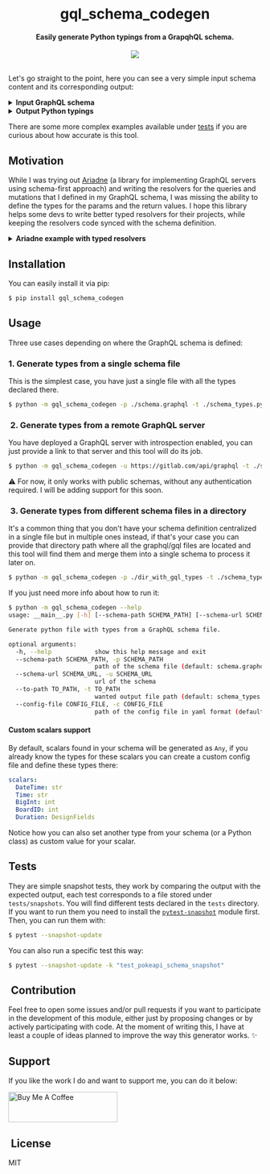 <div align="center">
  <h1 align="center">gql_schema_codegen</h1>
  <h4 align="center">Easily generate Python typings from a GrapqhQL schema.</h4>
</div>

<div align="center">
  <a align="center" href="https://github.com/sauldom102?tab=followers">
    <img src="https://img.shields.io/github/followers/sauldom102?label=Follow%20%40sauldom102&style=social" />
  </a>
</div>

<br />

Let's go straight to the point, here you can see a very simple input schema content and its corresponding output:

<details>
<summary><b>Input GraphQL schema</b></summary>

```graphql
schema {
  query: Query
  mutation: Mutation
}

enum UserType {
  STAFF
  ADMIN
}

type User {
  id: ID!
  email: String
  username: String!
  first_name: String!
  last_name: String!
  full_name: String!
  dob: String @date(format: "%Y-%m-%d")
  type: UserType!
  people: [String]
}

type Query {
  me: User!
}

input SignUpInput {
  email: String!
  username: String!
  first_name: String!
  last_name: String!
  password: String!
}

input LoginInput {
  identifier: String!
  password: String!
}

type Mutation {
  login(input: LoginInput!): User!
  signUp(input: SignUpInput!): User!
  logout: Boolean
}
```
</details>

<details>
  <summary><b>Output Python typings</b></summary>

```python
from enum import Enum
from typing import ClassVar, List, Optional, TypedDict


UserType = Enum('UserType', 'STAFF ADMIN')


User = TypedDict('User', {
  'id': str,
  'email': Optional[str],
  'username': str,
  'first_name': str,
  'last_name': str,
  'full_name': str,
  'dob': Optional[str],
  'type': 'UserType',
  'people': Optional[List[str]],
})


Query = TypedDict('Query', {
  'me': 'MeQueryResult',
})


MeQueryResult = ClassVar['User']


Mutation = TypedDict('Mutation', {
  'login': 'LoginMutationResult',
  'signUp': 'SignUpMutationResult',
  'logout': 'LogoutMutationResult',
})


LoginParams = TypedDict('LoginParams', {
  'input': 'LoginInput',
})


LoginMutationResult = ClassVar['User']


SignUpParams = TypedDict('SignUpParams', {
  'input': 'SignUpInput',
})


SignUpMutationResult = ClassVar['User']


LogoutMutationResult = bool


SignUpInput = TypedDict('SignUpInput', {
  'email': str,
  'username': str,
  'first_name': str,
  'last_name': str,
  'password': str,
})


LoginInput = TypedDict('LoginInput', {
  'identifier': str,
  'password': str,
})
```
</details>

There are some more complex examples available under [tests](tests) if you are curious about how accurate is this tool.

## Motivation

While I was trying out [Ariadne](https://ariadnegraphql.org/) (a library for implementing GraphQL servers using schema-first approach) and writing the resolvers for the queries and mutations that I defined in my GraphQL schema, I was missing the ability to define the types for the params and the return values.
I hope this library helps some devs to write better typed resolvers for their projects, while keeping the resolvers code synced with the schema definition.

<details>
  <summary><b>Ariadne example with typed resolvers</b></summary>
  
  ```python
from typing_extensions import Unpack
from graphql import GraphQLResolveInfo
from ..snapshots.test_schema import LoginParams, LoginMutationResult, MeQueryResult, SignUpParams, SignUpMutationResult, LogoutMutationResult, User, UserType
from ariadne import QueryType, MutationType


mocked_user: User = {
    'id': '1',
    'email': 'saulydominguez@gmail.com',
    'dob': '28/05/1999',
    'first_name': 'Saul',
    'last_name': 'Dominguez',
    'full_name': 'Saul Dominguez',
    'username': 'saulydominguez',
    'people': [],
    'type': UserType.ADMIN
}

query = QueryType()


@query.field('me')
def resolve_me(obj, info: GraphQLResolveInfo) -> MeQueryResult:
    # implementation to obtain current user
    return mocked_user


mutation = MutationType()


@mutation.field('login')
def resolve_login(_, info: GraphQLResolveInfo, **params: Unpack[LoginParams]) -> LoginMutationResult:
    _input = params['input']
    # you can use typed _input var down here

    # login implementation
    return mocked_user


@mutation.field('signUp')
def resolve_sign_up(_, info: GraphQLResolveInfo, **params: Unpack[SignUpParams]) -> SignUpMutationResult:
    # login implementation
    return mocked_user


@mutation.field('logout')
def resolve_logout(_, info: GraphQLResolveInfo) -> LogoutMutationResult:
    # logout implementation
    return True
```
</details>


## Installation

You can easily install it via pip:

```bash
$ pip install gql_schema_codegen
```

## Usage

Three use cases depending on where the GraphQL schema is defined:

### 1. Generate types from a single schema file

This is the simplest case, you have just a single file with all the types declared there.

```bash
$ python -m gql_schema_codegen -p ./schema.graphql -t ./schema_types.py
```

###  2. Generate types from a remote GraphQL server

You have deployed a GraphQL server with introspection enabled, you can just provide a link to that server and this tool will do its job.

```bash
$ python -m gql_schema_codegen -u https://gitlab.com/api/graphql -t ./schema_types.py
```

⚠️ For now, it only works with public schemas, without any authentication required. I will be adding support for this soon.

###  3. Generate types from different schema files in a directory

It's a common thing that you don't have your schema definition centralized in a single file but in multiple ones instead, if that's your case you can provide that directory path where all the graphql/gql files are located and this tool will find them and merge them into a single schema to process it later on.

```bash
$ python -m gql_schema_codegen -p ./dir_with_gql_types -t ./schema_types.py
```

If you just need more info about how to run it:

```bash
$ python -m gql_schema_codegen --help
usage: __main__.py [-h] [--schema-path SCHEMA_PATH] [--schema-url SCHEMA_URL] [--to-path TO_PATH] [--config-file CONFIG_FILE]

Generate python file with types from a GraphQL schema file.

optional arguments:
  -h, --help            show this help message and exit
  --schema-path SCHEMA_PATH, -p SCHEMA_PATH
                        path of the schema file (default: schema.graphql)
  --schema-url SCHEMA_URL, -u SCHEMA_URL
                        url of the schema
  --to-path TO_PATH, -t TO_PATH
                        wanted output file path (default: schema_types.py)
  --config-file CONFIG_FILE, -c CONFIG_FILE
                        path of the config file in yaml format (default: gql_schema_codegen.config.yml)
```


#### Custom scalars support

By default, scalars found in your schema will be generated as `Any`, if you already know the types for these scalars you can create a custom config file and define these types there:

```yaml
scalars:
  DateTime: str
  Time: str
  BigInt: int
  BoardID: int
  Duration: DesignFields
```

Notice how you can also set another type from your schema (or a Python class) as custom value for your scalar.

## Tests

They are simple snapshot tests, they work by comparing the output with the expected output, each test corresponds to a file stored under `tests/snapshots`.
You will find different tests declared in the `tests` directory.
If you want to run them you need to install the [`pytest-snapshot`](https://pypi.org/project/pytest-snapshot/) module first. Then, you can run them with:

```bash
$ pytest --snapshot-update
```

You can also run a specific test this way:

```bash
$ pytest --snapshot-update -k "test_pokeapi_schema_snapshot"
```

##  Contribution

Feel free to open some issues and/or pull requests if you want to participate in the development of this module, either just by proposing changes or by actively participating with code. At the moment of writing this, I have at least a couple of ideas planned to improve the way this generator works. ✨

## Support

If you like the work I do and want to support me, you can do it below:

<a href="https://www.buymeacoffee.com/sauldom102" target="_blank"><img src="https://cdn.buymeacoffee.com/buttons/v2/default-yellow.png" alt="Buy Me A Coffee" style="height: 60px !important;width: 217px !important;" ></a>

##  License

MIT
